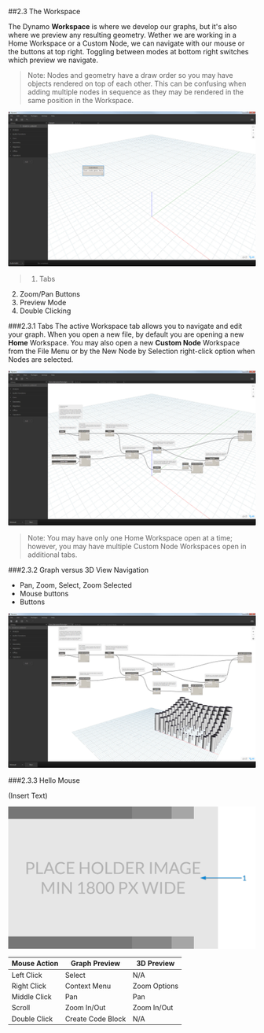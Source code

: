 ##2.3 The Workspace

The Dynamo **Workspace** is where we develop our graphs, but it's also where we preview any resulting geometry. Wether we are working in a Home Workspace or a Custom Node, we can navigate with our mouse or the buttons at top right. Toggling between modes at bottom right switches which preview we navigate. 

> Note: Nodes and geometry have a draw order so you may have objects rendered on top of each other. This can be confusing when adding multiple nodes in sequence as they may be rendered in the same position in the Workspace.

![NEEDS UPDATE-callouts Workspace Regions](images/2-3/01-WorkspaceRegions.jpg)

>1. Tabs
2. Zoom/Pan Buttons
3. Preview Mode
4. Double Clicking

###2.3.1 Tabs
The active Workspace tab allows you to navigate and edit your graph. When you open a new file, by default you are opening a new **Home** Workspace. You may also open a new **Custom Node** Workspace from the File Menu or by the New Node by Selection right-click option when Nodes are selected. 

![NEEDS UPDATE-callouts Tabs](images/2-3/02-Tabs.jpg)

> Note: You may have only one Home Workspace open at a time; however, you may have multiple Custom Node Workspaces open in additional tabs.

###2.3.2 Graph versus 3D View Navigation
* Pan, Zoom, Select, Zoom Selected
* Mouse buttons
* Buttons

![basic navigation call out](images/2-3/03-PreviewNavigations.jpg)

###2.3.3 Hello Mouse

(Insert Text)

![basic navigation call out](images/Placeholder.png)

**Mouse Action** | **Graph Preview** | **3D Preview**
--- | --- | ---
Left Click | Select | N/A
Right Click | Context Menu | Zoom Options
Middle Click | Pan | Pan
Scroll | Zoom In/Out | Zoom In/Out
Double Click | Create Code Block | N/A

